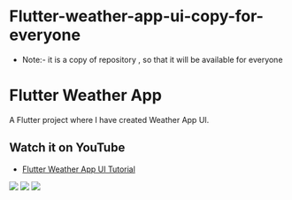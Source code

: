 # Flutter-weather-app-ui-copy-for-everyone
* Note:- it is a copy of repository , so that it will be available for everyone
# Flutter Weather App

A Flutter project where I have created Weather App UI.

## Watch it on YouTube

- [Flutter Weather App UI Tutorial](https://youtu.be/A9EWCl67hKw)

![](https://raw.githubusercontent.com/itzpradip/flutter-weather-app-ui/main/screenshots/weather1.png)
![](https://raw.githubusercontent.com/itzpradip/flutter-weather-app-ui/main/screenshots/weather2.png)
![](https://raw.githubusercontent.com/itzpradip/flutter-weather-app-ui/main/screenshots/weather3.png)
